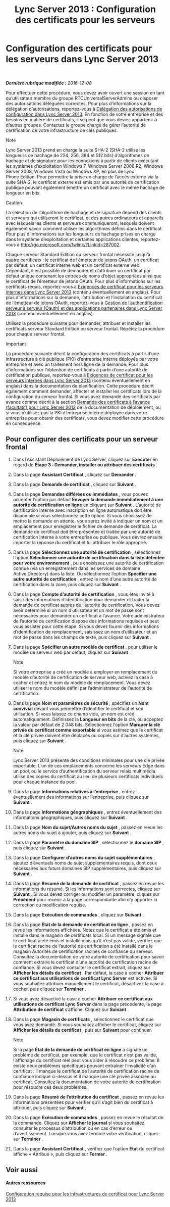 ﻿---
title: 'Lync Server 2013 : Configuration des certificats pour les serveurs'
TOCTitle: Configuration des certificats pour les serveurs
ms:assetid: e12e59b5-a146-4859-86ec-cabfc198c7b5
ms:mtpsurl: https://technet.microsoft.com/fr-fr/library/Gg398995(v=OCS.15)
ms:contentKeyID: 49299115
ms.date: 12/10/2016
mtps_version: v=OCS.15
ms.translationtype: HT
---

# Configuration des certificats pour les serveurs dans Lync Server 2013

 

_**Dernière rubrique modifiée :** 2016-12-08_

Pour effectuer cette procédure, vous devez avoir ouvert une session en tant qu’utilisateur membre du groupe RTCUniversalServerAdmins ou disposer des autorisations déléguées correctes. Pour plus d’informations sur la délégation d’autorisations, reportez-vous à [Délégation des autorisations de configuration dans Lync Server 2013](lync-server-2013-delegate-setup-permissions.md). En fonction de votre entreprise et des besoins en matière de certificats, il se peut que vous deviez appartenir à d’autres groupes. Contactez le groupe chargé de gérer l’autorité de certification de votre infrastructure de clés publiques.

> [!note]  
> Lync Server 2013 prend en charge la suite SHA-2 (SHA-2 utilise les longueurs de hachage de 224, 256, 384 et 512 bits) d’algorithmes de hachage et de signature pour les connexions à partir de clients exécutant les systèmes d’exploitation Windows 7, Windows Server 2008 R2, Windows Server 2008, Windows Vista ou Windows XP, en plus de Lync Phone Edition. Pour permettre la prise en charge de l’accès externe via la suite SHA-2, le certificat externe est émis par une autorité de certification publique pouvant également émettre un certificat avec le même hachage de longueur en bits.

> [!Caution]  
> La sélection de l’algorithme de hachage et de signature dépend des clients et serveurs qui utiliseront le certificat, et des autres ordinateurs et appareils avec lesquels les clients et serveurs communiqueront, lesquels doivent également savoir comment utiliser les algorithmes définis dans le certificat. Pour plus d’informations sur les longueurs de hachage prises en charge dans le système d’exploitation et certaines applications clientes, reportez-vous à <a href="http://go.microsoft.com/fwlink/?linkid=287002">http://go.microsoft.com/fwlink/?LinkId=287002</a>.

Chaque serveur Standard Edition ou serveur frontal nécessite jusqu’à quatre certificats : le certificat de l’émetteur de jetons OAuth, un certificat par défaut, un certificat interne web et un certificat externe web. Cependant, il est possible de demander et d’attribuer un certificat par défaut unique contenant les entrées de noms d’objet appropriées ainsi que le certificat de l’émetteur de jetons OAuth. Pour plus d’informations sur les certificats requis, reportez-vous à [Exigences de certificat pour les serveurs internes dans Lync Server 2013](lync-server-2013-certificate-requirements-for-internal-servers.md) (contenu éventuellement en anglais). Pour plus d’informations sur la demande, l’attribution et l’installation du certificat de l’émetteur de jetons OAuth, reportez-vous à [Gestion de l’authentification serveur à serveur (Oauth) et des applications partenaires dans Lync Server 2013](lync-server-2013-managing-server-to-server-authentication-oauth-and-partner-applications.md) (contenu éventuellement en anglais).

Utilisez la procédure suivante pour demander, attribuer et installer les certificats serveur Standard Edition ou serveur frontal. Répétez la procédure pour chaque serveur frontal.

> [!important]  
> La procédure suivante décrit la configuration des certificats à partir d’une infrastructure à clé publique (PKI) d’entreprise interne déployée par votre entreprise et avec un traitement hors ligne de la demande. Pour plus d’informations sur l’obtention de certificats à partir d’une autorité de certification publique, reportez-vous à <a href="lync-server-2013-certificate-requirements-for-internal-servers.md">Exigences de certificat pour les serveurs internes dans Lync Server 2013</a> (contenu éventuellement en anglais) dans la documentation de planification. Cette procédure décrit également comment demander, affecter et installer les certificats lors de la configuration du serveur frontal. Si vous avez demandé des certificats par avance comme décrit à la section <a href="lync-server-2013-request-certificates-in-advance-optional.md">Demande des certificats à l’avance (facultatif) pour Lync Server 2013</a> de la documentation de déploiement, ou si vous n’utilisez pas la PKI d’entreprise interne déployée dans votre entreprise pour obtenir des certificats, vous devez modifier cette procédure en conséquence.

## Pour configurer des certificats pour un serveur frontal

1.  Dans l’Assistant Déploiement de Lync Server, cliquez sur **Exécuter** en regard de **Étape 3 : Demander, installer ou attribuer des certificats** .

2.  Dans la page **Assistant Certificat** , cliquez sur **Demander** .

3.  Dans la page **Demande de certificat** , cliquez sur **Suivant** .

4.  Dans la page **Demandes différées ou immédiates** , vous pouvez accepter l’option par défaut **Envoyer la demande immédiatement à une autorité de certification en ligne** en cliquant sur **Suivant** . L’autorité de certification interne avec inscription en ligne automatique doit être disponible si vous sélectionnez cette option. Si vous choisissez de mettre la demande en attente, vous serez invité à indiquer un nom et un emplacement pour enregistrer le fichier de demande de certificat. La demande de certificat doit être présentée et traitée par une autorité de certification interne à votre entreprise ou publique. Vous devrez ensuite importer la réponse du certificat et lui attribuer le rôle approprié.

5.  Dans la page **Sélectionnez une autorité de certification** , sélectionnez l’option **Sélectionner une autorité de certification dans la liste détectée pour votre environnement** , puis choisissez une autorité de certification connue (via un enregistrement dans les services de domaine Active Directory) dans la liste. Ou sélectionnez l’option **Spécifier une autre autorité de certification** , entrez le nom d’une autre autorité de certification dans la zone, puis cliquez sur **Suivant** .

6.  Dans la page **Compte d’autorité de certification** , vous êtes invité à saisir des informations d’identification pour demander et traiter la demande de certificat auprès de l’autorité de certification. Vous devez avoir déterminé si un nom d’utilisateur et un mot de passe sont nécessaires pour demander un certificat à l’avance. Votre administrateur de l’autorité de certification dispose des informations requises et peut vous assister pour cette étape. Si vous devez fournir des informations d’identification de remplacement, saisissez un nom d’utilisateur et un mot de passe dans les champs de texte, puis cliquez sur **Suivant** .

7.  Dans la page **Spécifier un autre modèle de certificat** , pour utiliser le modèle de serveur web par défaut, cliquez sur **Suivant** .
    
    > [!note]  
    > Si votre entreprise a créé un modèle à employer en remplacement du modèle d’autorité de certification de serveur web, activez la case à cocher et entrez le nom du modèle de remplacement. Vous devez utiliser le nom du modèle défini par l’administrateur de l’autorité de certification.

8.  Dans la page **Nom et paramètres de sécurité** , spécifiez un **Nom convivial** devant vous permettre d’identifier le certificat et son utilisation. Si vous laissez ce champ vide, un nom est créé automatiquement. Définissez la **Longueur en bits** de la clé, ou acceptez la valeur par défaut de 2 048 bits. Sélectionnez l’option **Marquer la clé privée du certificat comme exportable** si vous estimez que le certificat et la clé privée doivent être déplacés ou copiés sur d’autres systèmes, puis cliquez sur **Suivant** .
    
    > [!note]  
    > Lync Server 2013 présente des conditions minimales pour une clé privée exportable. L’un de ces emplacements concerne les serveurs Edge dans un pool, où le service d’authentification du serveur relais multimédia utilise des copies du certificat au lieu de plusieurs certificats individuels pour chaque instance du pool.

9.  Dans la page **Informations relatives à l’entreprise** , entrez éventuellement des informations sur l’entreprise, puis cliquez sur **Suivant** .

10. Dans la page **Informations géographiques** , entrez éventuellement des informations géographiques, puis cliquez sur **Suivant** .

11. Dans la page **Nom du sujet/Autres noms du sujet** , passez en revue les autres noms du sujet à ajouter, puis cliquez sur **Suivant** .

12. Dans la page **Paramètre du domaine SIP** , sélectionnez le **domaine SIP** , puis cliquez sur **Suivant** .

13. Dans la page **Configurer d’autres noms du sujet supplémentaires** , ajoutez d’éventuels noms de sujet supplémentaires requis, dont ceux nécessaires aux futurs domaines SIP supplémentaires, puis cliquez sur **Suivant** .

14. Dans la page **Résumé de la demande de certificat** , passez en revue les informations du résumé. Si les informations sont correctes, cliquez sur **Suivant** . Si vous devez corriger ou modifier un paramètre, cliquez sur **Précédent** pour revenir à la page correspondante afin d’y apporter la correction ou modification requise.

15. Dans la page **Exécution de commandes** , cliquez sur **Suivant** .

16. Dans la page **État de la demande de certificat en ligne** , passez en revue les informations affichées. Notez que le certificat a été émis et installé dans le magasin de certificats local. Si un message signale que le certificat a été émis et installé mais qu’il n’est pas valide, vérifiez que le certificat racine de l’autorité de certification a été installé dans le magasin Autorités de certification racines de confiance du serveur. Consultez la documentation de votre autorité de certification pour savoir comment extraire le certificat d’une autorité de certification racine de confiance. Si vous devez consulter le certificat extrait, cliquez sur **Afficher les détails du certificat** . Par défaut, la case à cocher **Attribuer ce certificat aux utilisations de certificat Lync Server** est activée. Si vous souhaitez attribuer manuellement le certificat, désactivez la case à cocher, puis cliquez sur **Terminer** .

17. Si vous avez désactivé la case à cocher **Attribuer ce certificat aux utilisations de certificat Lync Server** dans la page précédente, la page **Attribution de certificat** s’affiche. Cliquez sur **Suivant** .

18. Dans la page **Magasin de certificats** , sélectionnez le certificat que vous avez demandé. Si vous souhaitez afficher le certificat, cliquez sur **Afficher les détails du certificat** , puis sur **Suivant** pour continuer.
    
    > [!note]  
    > Si la page <strong>État de la demande de certificat en ligne</strong> a signalé un problème de certificat, par exemple, que le certificat n’est pas valide, l’affichage du certificat réel peut vous aider à résoudre ce problème. Il existe deux problèmes spécifiques pouvant entraîner l’invalidité d’un certificat : il manque le certificat de l’autorité de certification racine de confiance indiqué ci-dessus et il manque une clé privée associée au certificat. Consultez la documentation de votre autorité de certification pour résoudre ces deux problèmes.

19. Dans la page **Résumé de l’attribution du certificat** , passez en revue les informations présentées pour vérifier qu’il s’agit bien du certificat à attribuer, puis cliquez sur **Suivant** .

20. Dans la page **Exécution de commandes** , passez en revue le résultat de la commande. Cliquez sur **Afficher le journal** si vous souhaitez consulter le processus d’attribution ou en cas d’erreur ou d’avertissement. Lorsque vous avez terminé votre vérification, cliquez sur **Terminer** .

21. Dans la page **Assistant Certificat** , vérifiez que l’option **État** du certificat affiche « Attribué », puis cliquez sur **Fermer** .

## Voir aussi

#### Autres ressources

[Configuration requise pour les infrastructures de certificat pour Lync Server 2013](lync-server-2013-certificate-infrastructure-requirements.md)

